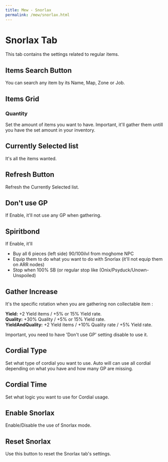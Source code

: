 ```yaml
---
title: Mew - Snorlax
permalink: /mew/snorlax.html
---
```


# Snorlax Tab
This tab contains the settings related to regular items.

## Items Search Button
You can search any item by its Name, Map, Zone or Job.
		
## Items Grid
### Quantity
Set the amount of items you want to have. Important, it'll gather them untill you have the set amount in your inventory.
	
## Currently Selected list
It's all the items wanted.
	
## Refresh Button
Refresh the Currently Selected list.
	
## Don't use GP
If Enable, it'll not use any GP when gathering.
	
## Spiritbond
If Enable, it'll
- Buy all 6 pieces (left side) 90/100ilvl from moghome NPC
- Equip them to do what you want to do with Snorlax (it'll not equip them on ARR nodes)
- Stop when 100% SB (or regular stop like (Onix/Psyduck/Unown-Unspoiled)
	
## Gather Increase
It's the specific rotation when you are gathering non collectable item :

**Yield:** +2 Yield items / +5% or 15% Yield rate.<br>
**Quality:** +30% Quality / +5% or 15% Yield rate.<br>
**YieldAndQuality:** +2 Yield items / +10% Quality rate / +5% Yield rate.<br>

Important, you need to have 'Don't use GP' setting disable to use it.
					
## Cordial Type
Set what type of cordial you want to use. Auto will can use all cordial depending on what you have and how many GP are missing.
	
## Cordial Time
Set what logic you want to use for Cordial usage.
	
## Enable Snorlax
Enable/Disable the use of Snorlax mode.
	
## Reset Snorlax
Use this button to reset the Snorlax tab's settings.
